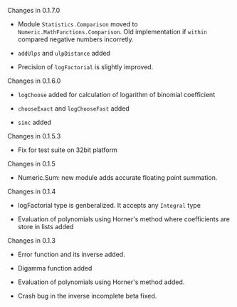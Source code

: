 Changes in 0.1.7.0

  * Module `Statistics.Comparison` moved to `Numeric.MathFunctions.Comparison`.
    Old implementation if `within` compared negative numbers incorretly.

  * `addUlps` and `ulpDistance` added

  * Precision of `logFactorial` is slightly improved.


Changes in 0.1.6.0

  * `logChoose` added for calculation of logarithm of binomial coefficient

  * `chooseExact` and `logChooseFast` added

  * `sinc` added


Changes in 0.1.5.3

  * Fix for test suite on 32bit platform


Changes in 0.1.5

  * Numeric.Sum: new module adds accurate floating point summation.


Changes in 0.1.4

  * logFactorial type is genberalized. It accepts any `Integral` type

  * Evaluation of polynomials using Horner's method where coefficients
    are store in lists added


Changes in 0.1.3

  * Error function and its inverse added.

  * Digamma function added

  * Evaluation of polynomials using Horner's method added.

  * Crash bug in the inverse incomplete beta fixed.
